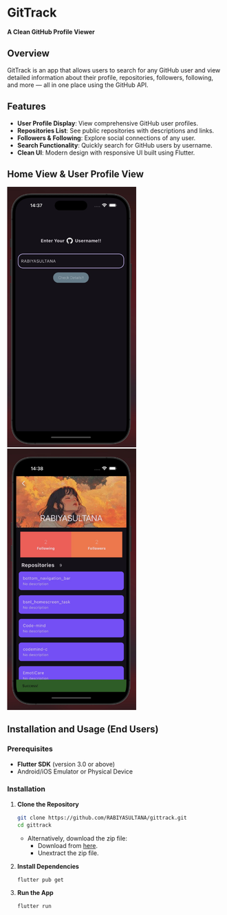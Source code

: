 # GitTrack

**A Clean GitHub Profile Viewer**

## Overview

GitTrack is an app that allows users to search for any GitHub user and view detailed information about their profile, repositories, followers, following, and more — all in one place using the GitHub API.

## Features

- **User Profile Display**: View comprehensive GitHub user profiles.
- **Repositories List**: See public repositories with descriptions and links.
- **Followers & Following**: Explore social connections of any user.
- **Search Functionality**: Quickly search for GitHub users by username.
- **Clean UI**: Modern design with responsive UI built using Flutter.

## Home View & User Profile View

<p float="left">
  <img src="assets/github_images/gittrack1.jpg" width="300" />
  &nbsp;&nbsp;&nbsp;
  <img src="assets/github_images/gittrack2.jpg" width="300" />
</p>

## Installation and Usage (End Users)

### Prerequisites

- **Flutter SDK** (version 3.0 or above)
- Android/iOS Emulator or Physical Device

### Installation

1. **Clone the Repository**

   ```bash
   git clone https://github.com/RABIYASULTANA/gittrack.git
   cd gittrack
   ```

   - Alternatively, download the zip file:
     - Download from [here](https://github.com/RABIYASULTANA/gittrack/archive/refs/heads/main.zip).
     - Unextract the zip file.

2. **Install Dependencies**

   ```bash
   flutter pub get
   ```

3. **Run the App**
   ```bash
   flutter run
   ```
